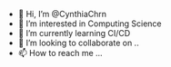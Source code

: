 - 👋 Hi, I’m @CynthiaChrn
- 👀 I’m interested in Computing Science
- 🌱 I’m currently learning CI/CD
- 💞️ I’m looking to collaborate on ..
- 📫 How to reach me ...

<!---
CynthiaChrn/CynthiaChrn is a ✨ special ✨ repository because its `README.md` (this file) appears on your GitHub profile.
You can click the Preview link to take a look at your changes.
--->
